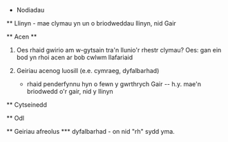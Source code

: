 * Nodiadau

** Llinyn
	- mae clymau yn un o briodweddau llinyn, nid Gair

** Acen **
1. Oes rhaid gwirio am w-gytsain tra'n llunio'r rhestr clymau?
	Oes: gan ein bod yn rhoi acen ar bob cwlwm llafariaid
	
2. Geiriau acenog luosill (e.e. cymraeg, dyfalbarhad)
	- rhaid penderfynnu hyn o fewn y gwrthrych Gair 
		-- h.y. mae'n briodwedd o'r gair, nid y llinyn

** Cytseinedd


** Odl

** Geiriau afreolus ***
	dyfalbarhad - on nid "rh" sydd yma.